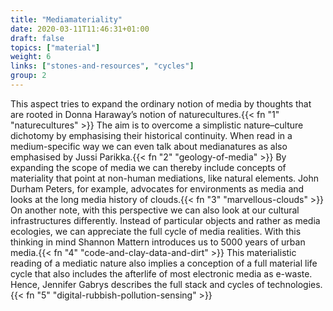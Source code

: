 ```yaml
---
title: "Mediamateriality"
date: 2020-03-11T11:46:31+01:00
draft: false
topics: ["material"]
weight: 6
links: ["stones-and-resources", "cycles"]
group: 2
---
```


This aspect tries to expand the ordinary notion of media by thoughts that are rooted in Donna Haraway’s notion of naturecultures.{{< fn "1" "naturecultures" >}} The aim is to overcome a simplistic nature–culture dichotomy by emphasising their historical continuity. When read in a medium-specific way we can even talk about medianatures as also emphasised by Jussi Parikka.{{< fn "2" "geology-of-media" >}} By expanding the scope of media we can thereby include concepts of materiality that point at non-human mediations, like natural elements. John Durham Peters, for example, advocates for environments as media and looks at the long media history of clouds.{{< fn "3" "marvellous-clouds" >}} On another note, with this perspective we can also look at our cultural infrastructures differently. Instead of particular objects and rather as media ecologies, we can appreciate the full cycle of media realities. With this thinking in mind Shannon Mattern introduces us to 5000 years of urban media.{{< fn "4" "code-and-clay-data-and-dirt" >}} This materialistic reading of a mediatic nature also implies a conception of a full material life cycle that also includes the afterlife of most electronic media as e-waste. Hence, Jennifer Gabrys describes the full stack and cycles of technologies.{{< fn "5" "digital-rubbish-pollution-sensing" >}}